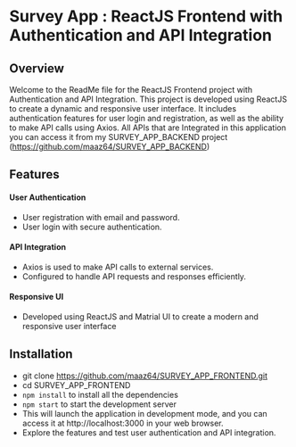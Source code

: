 
# Survey App : ReactJS Frontend with Authentication and API Integration

## Overview
Welcome to the ReadMe file for the ReactJS Frontend project with Authentication and API Integration. This project is developed using ReactJS to create a dynamic and responsive user interface. It includes authentication features for user login and registration, as well as the ability to make API calls using Axios.
All APIs that are Integrated in this application you can access it from my SURVEY_APP_BACKEND project (https://github.com/maaz64/SURVEY_APP_BACKEND)

## Features
#### User Authentication
- User registration with email and password.
- User login with secure authentication.

#### API Integration
- Axios is used to make API calls to external services.
- Configured to handle API requests and responses efficiently.
#### Responsive UI
- Developed using ReactJS and Matrial UI to create a modern and responsive user interface 


## Installation

- git clone https://github.com/maaz64/SURVEY_APP_FRONTEND.git
- cd SURVEY_APP_FRONTEND
- `npm install` to install all the dependencies
- `npm start` to start the development server
- This will launch the application in development mode, and you    can access it at http://localhost:3000 in your web browser.
- Explore the features and test user authentication and API integration.

